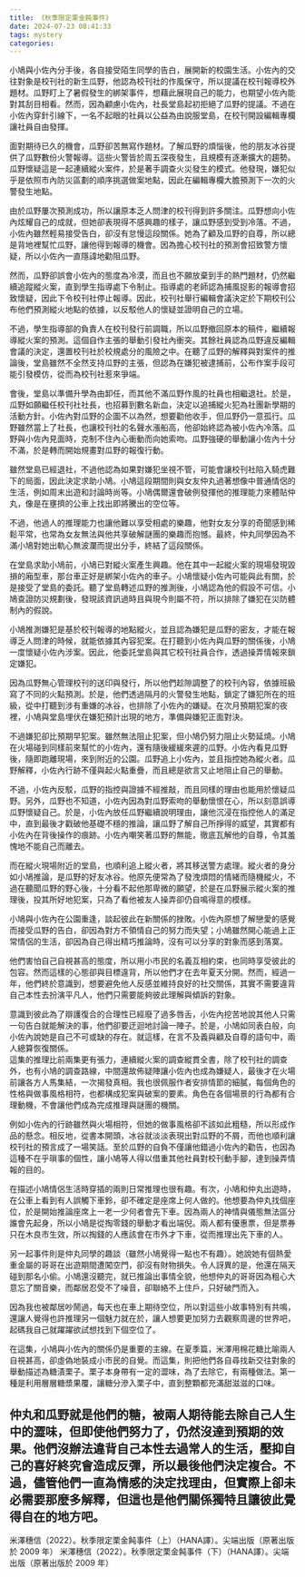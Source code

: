 ```yaml
---
title: 《秋季限定栗金飩事件》
date: 2024-07-23 08:41:33
tags: mystery
categories:
---
```

小鳩與小佐內分手後，各自接受陌生同學的告白，展開新的校園生活。小佐內的交往對象是校刊社的新生瓜野，他認為校刊社的作風保守，所以提議在校刊報導校外題材。瓜野盯上了暑假發生的綁架事件，想藉此展現自己的能力，也期望小佐內能對其刮目相看。然而，因為顧慮小佐內，社長堂島起初拒絕了瓜野的提議。不過在小佐內穿針引線下，一名不起眼的社員以公益為由說服堂島，在校刊開設編輯專欄讓社員自由發揮。
<!--more-->

面對期待已久的機會，瓜野卻苦無寫作題材。了解瓜野的煩惱後，他的朋友冰谷提供了瓜野數份火警報導。這些火警皆於周五深夜發生，且規模有逐漸擴大的趨勢。瓜野懷疑這是一起連續縱火案件，於是著手調查火災發生的模式。他發現，嫌犯似乎是依照市內防災區劃的順序挑選做案地點，因此在編輯專欄大膽預測下一次的火警發生地點。

由於瓜野屢次預測成功，所以讓原本乏人問津的校刊得到許多關注。瓜野想向小佐內炫耀自己的成就，但她卻表現得不感興趣的樣子，讓瓜野感到受到冷落。不過，小佐內雖然輕易接受告白，卻沒有怠慢這段關係。她為了顧及瓜野的自尊，所以總是背地裡幫忙瓜野，讓他得到報導的機會。因為擔心校刊社的預測會招致警方懷疑，所以小佐內一直隱諱地勸阻瓜野。

然而，瓜野卻誤會小佐內的態度為冷漠，而且也不願放棄到手的熱門題材，仍然繼續追蹤縱火案，直到學生指導處下令制止。指導處的老師認為捕風捉影的報導會招致懷疑，因此下令校刊社停止報導。因此，校刊社舉行編輯會議決定於下期校刊公布他們預測縱火地點的依據，以反駁他人的懷疑並證明自己的立場。

不過，學生指導部的負責人在校刊發行前調職，所以瓜野撤回原本的稿件，繼續報導縱火案的預測。這個自作主張的舉動引發社內衝突。其餘社員認為瓜野違反編輯會議的決定，還置校刊社於校規處分的風險之中。在聽了瓜野的解釋與對案件的推論後，堂島雖然不全然支持瓜野的主張，但認為在嫌犯被逮捕前，公布作案手段可能引發模仿，從而為校刊社惹來爭端。

會後，堂島以準備升學為由卸任，而其他不滿瓜野作風的社員也相繼退社。於是，瓜野如願繼任校刊社社長，也招募到數名新血，決定以追捕縱火犯為社團新學期的活動方針。小佐內對瓜野的企圖不以為然，想要勸他收手，但瓜野仍一意孤行。瓜野雖然當上了社長，也讓校刊社的名聲水漲船高，他卻始終認為被小佐內冷落。瓜野與小佐內見面時，克制不住內心衝動而向她索吻。瓜野強硬的舉動讓小佐內十分不滿，於是轉而開始規畫對瓜野的報復行動。

雖然堂島已經退社，不過他認為如果對嫌犯坐視不管，可能會讓校刊社陷入騎虎難下的局面，因此決定求助小鳩。小鳩這段期間則與女友仲丸過著想像中普通情侶的生活，例如周末出遊和討論時尚等。小鳩偶爾還會破例發揮他的推理能力來體貼仲丸，像是在壅擠的公車上找出即將騰出的空位等。

不過，他過人的推理能力也讓他難以享受相處的樂趣，他對女友分享的奇聞感到稀鬆平常，也常為女友無法與他共享破解謎團的樂趣而抱憾。最終，仲丸同學因為不滿小鳩對她出軌心無波瀾而提出分手，終結了這段關係。

在堂島求助小鳩前，小鳩已對縱火案產生興趣。他在其中一起縱火案的現場發現毀損的廂型車，那台車正好是綁架小佐內的車子。小鳩懷疑小佐內可能與此有關，於是接受了堂島的委託。聽了堂島轉述瓜野的推測後，小鳩認為他的假設不可信。小鳩查證防災規劃後，發現該資訊過時且與現今則屬不符，所以排除了嫌犯在災防體制內的假說。

小鳩推測嫌犯是基於校刊報導的地點縱火，並且認為嫌犯是瓜野的密友，才能在報導乏人問津的時候，就能依據其內容犯案。在打聽到小佐內與瓜野的關係後，小鳩一度懷疑小佐內涉案。因此，他委託堂島與其它校刊社員合作，透過操弄情報來鎖定嫌犯。

因為瓜野無心管理校刊的送印與發行，所以他們趁隙調整了的校刊內容，依據班級寫了不同的火點預測。於是，他們透過隔月的火警發生地點，鎖定了嫌犯所在的班級，從中打聽到涉有重嫌的冰谷，也排除了小佐內的嫌疑。在次月預期犯案的夜裡，小鳩與堂島埋伏在嫌犯預計出現的地方，準備與嫌犯正面對決。

不過嫌犯卻比預期早犯案。雖然無法阻止犯案，但小鳩仍努力阻止火勢延燒。小鳩在火場碰到同樣前來幫忙的小佐內，還有隨後緩緩來遲的瓜野。小佐內看見瓜野後，隨即跑離現場，來到附近的公園。瓜野追上小佐內，並且指控她為縱火者。瓜野解釋，小佐內行跡不僅與起火點重疊，而且總是欲言又止地阻止自己的舉動。

不過，小佐內反駁，瓜野的指控與證據不經推敲，而且同樣的理由也能用於懷疑瓜野。另外，瓜野也不知道，小佐內因為對瓜野索吻的舉動懷恨在心，所以刻意誤導瓜野懷疑自己。於是，小佐內放任瓜野繼續說明理由，讓他沉浸在指控他人的滿足中，直到最後才戳破他基礎不穩的推論，讓瓜野了解自己所掙得的威望，其實都有小佐內在背後操作的痕跡。小佐內嘲笑著瓜野的無能，徹底瓦解他的自尊，令其羞愧地不能自己而離去。

而在縱火現場附近的堂島，也順利追上縱火者，將其移送警方處理。縱火者的身分如小鳩推論，是瓜野的好友冰谷。他原先便常為了發洩煩悶的情緒而隨機縱火，不過在聽聞瓜野的野心後，十分看不起他那卑微的願望，於是在瓜野展示縱火案的推理後，投其所好地犯案，只為了看他被友人操弄卻仍自鳴得意的模樣。

小鳩與小佐內在公園重逢，談起彼此在新關係的挫敗。小佐內原想了解戀愛的感覺而接受瓜野的告白，卻因為對方不領情自己的努力而失望；小鳩雖然開心能過上正常情侶的生活，卻因為自己得出精巧推論時，沒有可以分享的對象而感到落寞。

他們害怕自己自視甚高的態度，所以用小市民的名義互相約束，也同時享受彼此的包容。然而這樣的心態卻與目標違背，所以他們才在去年夏天分開。然而，經過一年，他們終於意識到，想要避免他人反感並維持良好的社交關係，其實不需要違背自己本性去扮演平凡人，他們只需要能夠彼此理解與傾訴的對象。

意識到彼此為了辯護復合的合理性已經廢了過多唇舌，小佐內挖苦地說其他人只需一句告白就能解決的事，他們卻要迂迴地討論一陣子。於是，小鳩如同表白般，向小佐內說她是自己不可或缺的存在。就這樣，在言不及義與顧及自尊的語句中，兩人總算恢復關係。
<br/>
這集的推理比前兩集更有張力，連續縱火案的調查縱貫全書，除了校刊社的調查外，也有小鳩的調查路線，中間還故佈疑陣讓小佐內也成為嫌疑人，最後才在火場前讓各方人馬集結，一次揭發真相。我也很佩服作者安排情節的細膩，每個角色的性格與做事風格相符，也都構成犯案與破案的要素。角色在各個場景的行為都有合理動機，不會讓他們成為完成推理與謎團的機關。

例如小佐內的行跡雖然與火場相符，但她的做事風格卻不該如此粗糙，所以形成作品的懸念。相反地，從書本開頭，冰谷就淡淡表現出對瓜野的不屑，而他也順利讓校刊社的預言成了一場笑話。至於瓜野的自負不僅讓他錯過小佐內的勸告，也因為這種不在乎瑣事的個性，讓小鳩等人得以借重其他社員對校刊動手腳，達到操弄情報的目的。

在描述小鳩情侶生活時穿插的兩則日常推理也很有趣。有次，小鳩和仲丸出遊時，在公車上看到有人誤觸下車鈴，卻不確定是座席上何人做的。他想要為仲丸找個座位，於是開始推論座席上一老一少何者會先下車。因為兩人的神情與儀態無法區分誰會先起身，所以小鳩是從掏零錢的舉動才看出端倪。兩人都有優惠票，但是票券只在木良市生效，所以掏錢的人應該會在市外才下車，從而推理出先下車的人。

另一起事件則是仲丸同學的趣談（雖然小鳩覺得一點也不有趣）。她說她有個熱愛重金屬的哥哥在出遊期間遭闖空門，卻沒有財物損失。令人訝異的是，他還在隔天碰到那名小偷。小鳩還沒聽完，就已推論出事情全貌，他想仲丸的哥哥因為粗心大意忘了關音樂，而鄰居忍受不了噪音，卻聯絡不上住戶，只好破門而入。

因為我也被鄰居吵鬧過，每天也在車上期待空位，所以對這些小故事特別有共鳴，還讓人覺得也許推理另一個魅力就在於，讓人想要更加努力去觀察周邊的世界吧，起碼我自己就躍躍欲試想找到下個空位了。

在這集，小鳩與小佐內的關係仍是重要的主線。在夏季篇，米澤用棉花糖比喻兩人自視甚高，卻虛偽地裝成小市民的自覺。而這集，則把他們各自尋找新交往對象的舉動描述為糖漬栗子。栗子本身帶有一定的澀味，為了去除它，有兩種做法。第一種是利用層層糖漿果覆，讓糖分滲入栗子中，直到整顆都充滿甜滋滋的口味。

仲丸和瓜野就是他們的糖，被兩人期待能去除自己人生中的澀味，但即使他們努力了，仍然沒達到預期的效果。他們沒辦法違背自己本性去過常人的生活，壓抑自己的喜好終究會造成反彈，所以最後他們決定複合。不過，儘管他們一直為情感的決定找理由，但實際上卻未必需要那麼多解釋，但這也是他們關係獨特且讓彼此覺得自在的地方吧。
---

米澤穗信（2022）。秋季限定栗金飩事件（上）（HANA譯）。尖端出版（原著出版於 2009 年）
米澤穗信（2022）。秋季限定栗金飩事件（下）（HANA譯）。尖端出版（原著出版於 2009 年）